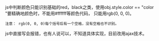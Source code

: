 js中判断颜色只能识别基础的red，black之类，使用obj.style.color == "color "要精确地颜色时，不能用#ffffff等颜色代码， 只能用rgb(0, 0, 0)。

	注意： rgb(0, 0, 0)每个括号后有一个空格，没有空格也不识别。
    
    
js中直接写<?php ?>会报错，也有人说可以，不知道具体实现，目前改用ajax技术。